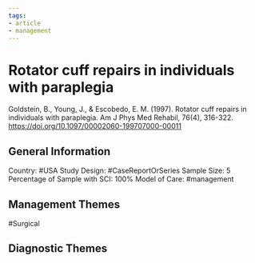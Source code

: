 ```yaml
---
tags:
- article
- management
---
```


# Rotator cuff repairs in individuals with paraplegia
Goldstein, B., Young, J., & Escobedo, E. M. (1997). Rotator cuff repairs in individuals with paraplegia. Am J Phys Med Rehabil, 76(4), 316-322. https://doi.org/10.1097/00002060-199707000-00011 

## General Information
Country: #USA 
Study Design: #CaseReportOrSeries 
Sample Size: 5
Percentage of Sample with SCI: 100%
Model of Care: #management 

## Management Themes
#Surgical 

## Diagnostic Themes
